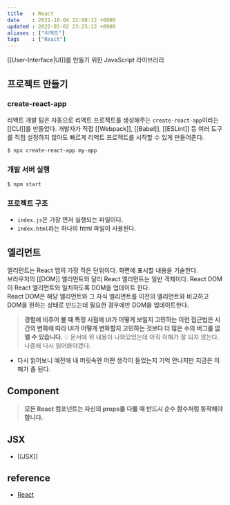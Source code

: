 ```yaml
---
title   : React  
date    : 2021-10-04 22:08:12 +0900
updated : 2022-03-02 23:25:12 +0900
aliases : ["리액트"] 
tags    : ["React"]
---
```

[[User-Interface|UI]]를 만들기 위한 JavaScript 라이브러리  

## 프로젝트 만들기
### create-react-app 
리액트 개발 팀은 자동으로 리액트 프로젝트를 생성해주는 `create-react-app`이라는 [[CLI]]를 만들었다. 개발자가 직접 [[Webpack]], [[Babel]], [[ESLint]] 등 여러 도구를 직접 설정하지 않아도 빠르게 리액트 프로젝트를 시작할 수 있게 만들어준다.  
```bash
$ npx create-react-app my-app
```

### 개발 서버 실행 
```bash
$ npm start
```
### 프로젝트 구조 
- `index.js`은 가장 먼저 실행되는 파일이다.
- `index.html`라는 하나의 html 파일이 사용된다. 
	
## 엘리먼트
엘리먼트는 React 앱의 가장 작은 단위이다. 화면에 표시할 내용을 기술한다.   
브라우저의 [[DOM]] 엘리먼트와 달리 React 엘리먼트는 일반 객체이다. React DOM이 React 엘리먼트와 일치하도록 DOM을 업데이트 한다.   
React DOM은 해당 엘리먼트와 그 자식 엘리먼트를 이전의 엘리먼트와 비교하고 DOM을 원하는 상태로 만드는데 필요한 경우에만 DOM을 업데이트한다.  

> __경험에 비추어 볼 때 특정 시점에 UI가 어떻게 보일지 고민하는 이런 접근법은 시간의 변화에 따라 UI가 어떻게 변화할지 고민하는 것보다 더 많은 수의 버그를 없앨 수 있습니다.__
💡 문서에 위 내용이 나와있었는데 아직 이해가 잘 되지 않는다. 나중에 다시 읽어봐야겠다.  
- 다시 읽어보니 예전에 내 머릿속엔 어떤 생각이 들었는지 기억 안나지만 지금은 이해가 좀 된다. 
	
## Component
> __모든 React 컴포넌트는 자신의 props를 다룰 때 반드시 순수 함수처럼 동작해야 합니다.__

## JSX
- [[JSX]]

## reference
- [React](https://ko.reactjs.org/docs/getting-started.html)
